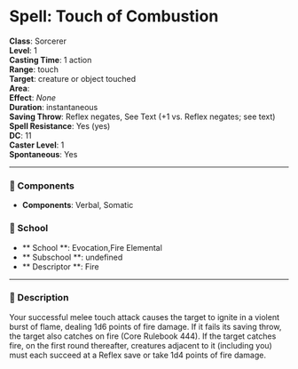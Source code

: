 
# Spell: Touch of Combustion
**Class**: Sorcerer  
**Level**: 1  
**Casting Time**: 1 action  
**Range**: touch  
**Target**: creature or object touched  
**Area**:   
**Effect**: _None_  
**Duration**: instantaneous  
**Saving Throw**: Reflex negates, See Text (+1 vs. Reflex negates; see text)  
**Spell Resistance**: Yes (yes)  
**DC**: 11  
**Caster Level**: 1  
**Spontaneous**: Yes

---

### 🔮 Components
- **Components**: Verbal, Somatic

### 🏫 School
- ** School **: Evocation,Fire Elemental
- ** Subschool **: undefined
- ** Descriptor **: Fire
---

### 📜 Description
Your successful melee touch attack causes the target to ignite in a violent burst of flame, dealing 1d6 points of fire damage. If it fails its saving throw, the target also catches on fire (Core Rulebook 444). If the target catches fire, on the first round thereafter, creatures adjacent to it (including you) must each succeed at a Reflex save or take 1d4 points of fire damage.

